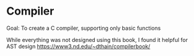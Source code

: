 # Compiler


Goal: To create a C compiler, supporting only basic functions





While everything was not designed using this book, I found it helpful for AST design
https://www3.nd.edu/~dthain/compilerbook/
